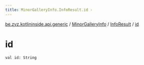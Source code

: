 ```yaml
---
title: MinorGalleryInfo.InfoResult.id - 
---
```


[be.zvz.kotlininside.api.generic](../../index.html) / [MinorGalleryInfo](../index.html) / [InfoResult](index.html) / [id](./id.html)

# id

`val id: String`